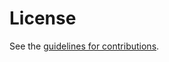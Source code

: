# License

See the
[guidelines for contributions](https://github.com/STAR-Tsinghua/draft-moq-for-deadline/blob/main/CONTRIBUTING.md).
